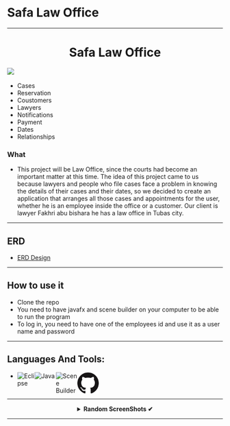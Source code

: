  # Safa Law Office
 ______________________________________________________
 <H1 align="center" > <strong> Safa Law Office </strong> </H1>
 
 ![](https://github.com/Tariq0Odeh/University/blob/main/COMP333%20-%20Database%20Systems/1.png)
  
 *  Cases
 *  Reservation
 *  Coustomers
 *  Lawyers
 *  Notifications
 *  Payment
 *  Dates 
 *  Relationships

### What 
-   This project will be Law Office, since the courts had become an important matter at this time. The idea of this project came to us because lawyers and people who file cases face a problem in knowing the details of their cases and their dates, so we decided to create an application that arranges all those cases and appointments for the user, whether he is an employee inside the office or a customer. Our client is lawyer Fakhri abu bishara he has a law office in Tubas city. 

---

## ERD 
-  [ERD Design](Phases.pdf)
---
 ## How to use it
 - Clone the repo
 - You need to have javafx and scene builder on your computer to be able to run the program
 - To log in, you need to have one of the employees id and use it as a user name and password
---
## Languages And Tools:

- <img align="left" alt="Eclipse" width="40px" src="https://brandslogos.com/wp-content/uploads/images/large/eclipse-logo-vector.svg" /> <img align="left" alt=  "Java" width="50px" src="https://logoeps.com/wp-content/uploads/2011/06/java-logo-vector.png" /> <img align="left" alt="Scene Builder" width="50px" src="https://i2.wp.com/gluonhq.com/wp-content/uploads/2015/02/SceneBuilderLogo.png?fit=781%2C781&ssl=1" /><img align="left" alt="GitHub" width="50px" src="https://raw.githubusercontent.com/github/explore/78df643247d429f6cc873026c0622819ad797942/topics/github/github.png" /> 
<br/>

 ***
 <details align="center">
<summary><b> Random ScreenShots ✔</b></summary>
<table>
  <thead>
 </p>
 
 ![](https://github.com/Tariq0Odeh/University/blob/main/COMP333%20-%20Database%20Systems/2.png)
 
 
 ![](https://github.com/Tariq0Odeh/University/blob/main/COMP333%20-%20Database%20Systems/3.png)
 
 
 ![](https://github.com/Tariq0Odeh/University/blob/main/COMP333%20-%20Database%20Systems/4.png)
 
 
 ![](https://github.com/Tariq0Odeh/University/blob/main/COMP333%20-%20Database%20Systems/5.png)
 
<br />
</table>
</details>

***
